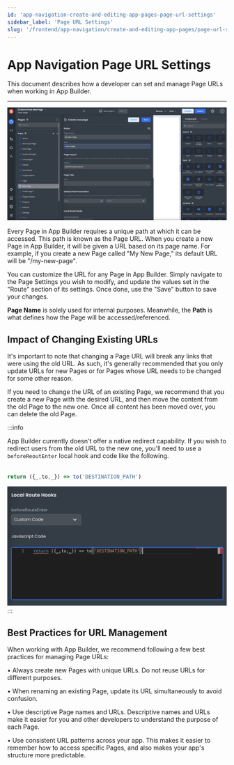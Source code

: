 ```yaml
---
id: 'app-navigation-create-and-editing-app-pages-page-url-settings'
sidebar_label: 'Page URL Settings'
slug: '/frontend/app-navigation/create-and-editing-app-pages/page-url-settings'
---
```


# App Navigation Page URL Settings

This document describes how a developer can set and manage Page URLs when working in App Builder.

___

![Page URL Settings](./_images/ab-app-navigation-create-and-editing-app-pages-page-url-settings-1.png)

Every Page in App Builder requires a unique path at which it can be accessed. This path is known as the Page URL. When you create a new Page in App Builder, it will be given a URL based on its page name. For example, if you create a new Page called "My New Page," its default URL will be "/my-new-page".

You can customize the URL for any Page in App Builder. Simply navigate to the Page Settings you wish to modify, and update the values set in the "Route" section of its settings. Once done, use the "Save" button to save your changes.

**Page Name** is solely used for internal purposes. Meanwhile, the **Path** is what defines how the Page will be accessed/referenced. 

## Impact of Changing Existing URLs

It's important to note that changing a Page URL will break any links that were using the old URL. As such, it's generally recommended that you only update URLs for new Pages or for Pages whose URL needs to be changed for some other reason.

If you need to change the URL of an existing Page, we recommend that you create a new Page with the desired URL, and then move the content from the old Page to the new one. Once all content has been moved over, you can delete the old Page.

:::info

App Builder currently doesn't offer a native redirect capability. If you wish to redirect users from the old URL to the new one, you'll need to use a `beforeReoutEnter` local hook and code like the following.

```js

return ({_,to,_}) => to('DESTINATION_PATH')

```

![Local Hook for redirect](./_images/ab-app-navigation-create-and-editing-app-pages-page-url-settings-2.png)
:::

## Best Practices for URL Management

When working with App Builder, we recommend following a few best practices for managing Page URLs:

• Always create new Pages with unique URLs. Do not reuse URLs for different purposes.

• When renaming an existing Page, update its URL simultaneously to avoid confusion.

• Use descriptive Page names and URLs. Descriptive names and URLs make it easier for you and other developers to understand the purpose of each Page.

• Use consistent URL patterns across your app. This makes it easier to remember how to access specific Pages, and also makes your app's structure more predictable.

